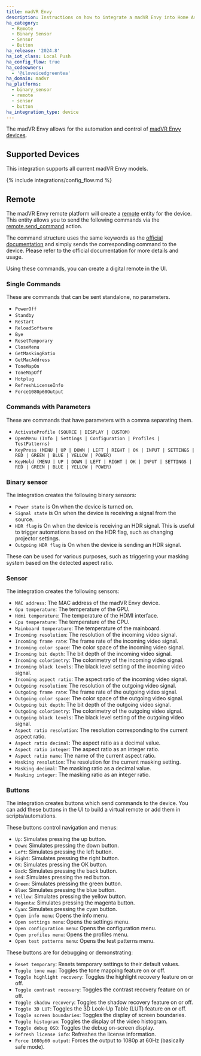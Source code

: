 ```yaml
---
title: madVR Envy
description: Instructions on how to integrate a madVR Envy into Home Assistant.
ha_category:
  - Remote
  - Binary Sensor
  - Sensor
  - Button
ha_release: '2024.8'
ha_iot_class: Local Push
ha_config_flow: true
ha_codeowners:
  - '@iloveicedgreentea'
ha_domain: madvr
ha_platforms:
  - binary_sensor
  - remote
  - sensor
  - button
ha_integration_type: device
---
```


The madVR Envy allows for the automation and control of [madVR Envy devices](https://madvrenvy.com).

## Supported Devices

This integration supports all current madVR Envy models.

{% include integrations/config_flow.md %}

## Remote

The madVR Envy remote platform will create a [remote](/integrations/remote/) entity for the device. This entity allows you to send the following commands via the [remote.send_command](/integrations/remote/) action.

The command structure uses the same keywords as the [official documentation](https://madvrenvy.com/wp-content/uploads/EnvyIpControl.pdf?r=113a) and simply sends the corresponding command to the device. Please refer to the official documentation for more details and usage.

Using these commands, you can create a digital remote in the UI.

### Single Commands

These are commands that can be sent standalone, no parameters.

- `PowerOff`
- `Standby`
- `Restart`
- `ReloadSoftware`
- `Bye`
- `ResetTemporary`
- `CloseMenu`
- `GetMaskingRatio`
- `GetMacAddress`
- `ToneMapOn`
- `ToneMapOff`
- `Hotplug`
- `RefreshLicenseInfo`
- `Force1080p60Output`


### Commands with Parameters

These are commands that have parameters with a comma separating them.

- `ActivateProfile (SOURCE | DISPLAY | CUSTOM)`
- `OpenMenu (Info | Settings | Configuration | Profiles | TestPatterns)`
- `KeyPress (MENU | UP | DOWN | LEFT | RIGHT | OK | INPUT | SETTINGS | RED | GREEN | BLUE | YELLOW | POWER)`
- `KeyHold (MENU | UP | DOWN | LEFT | RIGHT | OK | INPUT | SETTINGS | RED | GREEN | BLUE | YELLOW | POWER)`

### Binary sensor

The integration creates the following binary sensors:

- `Power state` is On when the device is turned on.
- `Signal state` is On when the device is receiving a signal from the source.
- `HDR flag` is On when the device is receiving an HDR signal. This is useful to trigger automations based on the HDR flag, such as changing projector settings.
- `Outgoing HDR flag` is On when the device is sending an HDR signal.

These can be used for various purposes, such as triggering your masking system based on the detected aspect ratio.

### Sensor

The integration creates the following sensors:

- `MAC address`: The MAC address of the madVR Envy device.
- `Gpu temperature`: The temperature of the GPU.
- `Hdmi temperature`: The temperature of the HDMI interface.
- `Cpu temperature`: The temperature of the CPU.
- `Mainboard temperature`: The temperature of the mainboard.
- `Incoming resolution`: The resolution of the incoming video signal.
- `Incoming frame rate`: The frame rate of the incoming video signal.
- `Incoming color space`: The color space of the incoming video signal.
- `Incoming bit depth`: The bit depth of the incoming video signal.
- `Incoming colorimetry`: The colorimetry of the incoming video signal.
- `Incoming black levels`: The black level setting of the incoming video signal.
- `Incoming aspect ratio`: The aspect ratio of the incoming video signal.
- `Outgoing resolution`: The resolution of the outgoing video signal.
- `Outgoing frame rate`: The frame rate of the outgoing video signal.
- `Outgoing color space`: The color space of the outgoing video signal.
- `Outgoing bit depth`: The bit depth of the outgoing video signal.
- `Outgoing colorimetry`: The colorimetry of the outgoing video signal.
- `Outgoing black levels`: The black level setting of the outgoing video signal.
- `Aspect ratio resolution`: The resolution corresponding to the current aspect ratio.
- `Aspect ratio decimal`: The aspect ratio as a decimal value.
- `Aspect ratio integer`: The aspect ratio as an integer ratio.
- `Aspect ratio name`: The name of the current aspect ratio.
- `Masking resolution`: The resolution for the current masking setting.
- `Masking decimal`: The masking ratio as a decimal value.
- `Masking integer`: The masking ratio as an integer ratio.

### Buttons

The integration creates buttons which send commands to the device. You can add these buttons in the UI to build a virtual remote or add them in scripts/automations.

These buttons control navigation and menus:

- `Up`: Simulates pressing the up button.
- `Down`: Simulates pressing the down button.
- `Left`: Simulates pressing the left button.
- `Right`: Simulates pressing the right button.
- `OK`: Simulates pressing the OK button.
- `Back`: Simulates pressing the back button.
- `Red`: Simulates pressing the red button.
- `Green`: Simulates pressing the green button.
- `Blue`: Simulates pressing the blue button.
- `Yellow`: Simulates pressing the yellow button.
- `Magenta`: Simulates pressing the magenta button.
- `Cyan`: Simulates pressing the cyan button.
- `Open info menu`: Opens the info menu.
- `Open settings menu`: Opens the settings menu.
- `Open configuration menu`: Opens the configuration menu.
- `Open profiles menu`: Opens the profiles menu.
- `Open test patterns menu`: Opens the test patterns menu.

These buttons are for debugging or demonstrating:

- `Reset temporary`: Resets temporary settings to their default values.
- `Toggle tone map`: Toggles the tone mapping feature on or off.
- `Toggle highlight recovery`: Toggles the highlight recovery feature on or off.
- `Toggle contrast recovery`: Toggles the contrast recovery feature on or off.
- `Toggle shadow recovery`: Toggles the shadow recovery feature on or off.
- `Toggle 3D LUT`: Toggles the 3D Look-Up Table (LUT) feature on or off.
- `Toggle screen boundaries`: Toggles the display of screen boundaries.
- `Toggle histogram`: Toggles the display of the video histogram.
- `Toggle debug OSD`: Toggles the debug on-screen display.
- `Refresh license info`: Refreshes the license information.
- `Force 1080p60 output`: Forces the output to 1080p at 60Hz (basically safe mode).
